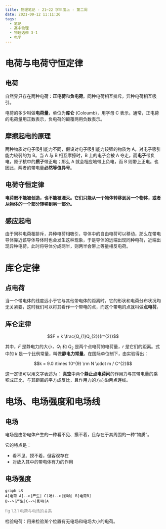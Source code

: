 ```yaml
---
title: 物理笔记 - 21~22 学年度上 - 第二周
date: 2021-09-12 11:11:26
tags:
  - 笔记
  - 高中物理
  - 物理选修 3-1
  - 电学
---
```

<style type="text/css">
.cmt{
  font-size: small;
  color: #888888;
}
</style>

# 电荷与电荷守恒定律

## 电荷

自然界只存在两种电荷：**正电荷**和**负电荷**。同种电荷相互排斥，异种电荷相互吸引。

电荷的多少叫做**电荷量**，单位为**库仑** (Coloumb)，用字母 C 表示。通常，正电荷的电荷量用正数表示，负电荷的颠覆两用负数表示。

## 摩擦起电的原理

两种物质对电子吸引能力不同，假设对电子吸引能力较强的物质为 A，对电子吸引能力较弱的为 B。当 A 与 B 相互摩擦时，B 上的电子会被 A 夺走，而**电子**带负电，原子核中的**质子**带正电；那么 A 就会相应地带上负电，而 B 则带上正电。也因此，两者的带电量**必然等值异号**。

## 电荷守恒定律

**电荷既不能被创造，也不能被湮灭。它们只能从一个物体转移到另一个物体，或者从物体的一个部分转移到另一部分。**

## 感应起电

由于同种电荷相排斥，异种电荷相吸引，导体中的自由电荷可以移动，那么在带电导体靠近该导体导体时也会发生这种现象，于是导体的远端出现同种电荷，近端出现异种电荷。此时将导体分成两半，则两半会带上等量相反电荷。

# 库仑定律

## 点电荷

当一个带电体的线度远小于它与其他带电体的距离时，它的形状和电荷分布状况均无关紧要，这时我们可以将其看作一个带电的点，而这个带电的点就叫做**点电荷**。

## 库仑定律

$$F = k \frac{Q_{1}Q_{2}}{r^{2}}$$

其中，$F$ 是静电力的大小，$Q_{1}$ 和 $Q_{2}$ 是两个点电荷的电荷量，$r$ 是它们的距离。式中的 $k$ 是一个比例常量，叫做**静电力常量**。在国际单位制下，由实验得出：

$$k = 9.0  \times 10^{9} \rm N \cdot m / C^{2}$$

这一定律可以用文字表述为：
**真空**中两个**静止点电荷间**的作用力与其带电量的乘积成正比，与其距离的平方成反比，且作用力的方向沿两点连线。

# 电场、电场强度和电场线

## 电场

电场是由带电体产生的一种看不见、摸不着，且存在于其周围的一种“物质”。

它的特点是：

- 看不见、摸不着，但客观存在
- 对放入其中的带电体有力的作用

## 电场强度

```mermaid
graph LR
A[电荷 A]-->|产生| C(场)-->|影响| B[电荷B]
B-->|产生|C-->|影响|A
```
<div class="cmt">fig 1.3.1 电荷与电场的关系</div>

检验电荷：用来检验某个位置有无电场和电场大小的电荷。